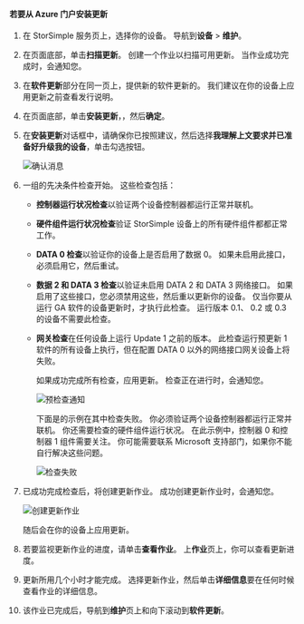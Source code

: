 <!--author=alkohli last changed: 02/06/17-->

#### <a name="to-install-an-update-from-the-azure-portal"></a>若要从 Azure 门户安装更新

1. 在 StorSimple 服务页上，选择你的设备。 导航到**设备** > **维护**。
2. 在页面底部，单击**扫描更新**。 创建一个作业以扫描可用更新。 当作业成功完成时，会通知您。
3. 在**软件更新**部分在同一页上，提供新的软件更新的。 我们建议在你的设备上应用更新之前查看发行说明。
4. 在页面底部，单击**安装更新**，，然后**确定**。
5. 在**安装更新**对话框中，请确保你已按照建议，然后选择**我理解上文要求并已准备好升级我的设备**，单击勾选按钮。
   
    ![确认消息](./media/storsimple-install-update2-via-portal/InstallUpdate12_2M.png)
6. 一组的先决条件检查开始。 这些检查包括：
   
   * **控制器运行状况检查**以验证两个设备控制器都运行正常并联机。
   * **硬件组件运行状况检查**验证 StorSimple 设备上的所有硬件组件都都正常工作。
   * **DATA 0 检查**以验证你的设备上是否启用了数据 0。 如果未启用此接口，必须启用它，然后重试。
   * **数据 2 和 DATA 3 检查**以验证未启用 DATA 2 和 DATA 3 网络接口。 如果启用了这些接口，您必须禁用这些，然后重以更新你的设备。 仅当你要从运行 GA 软件的设备更新时，才执行此检查。 运行版本 0.1、 0.2 或 0.3 的设备不需要此检查。
   * **网关检查**在任何设备上运行 Update 1 之前的版本。 此检查运行预更新 1 软件的所有设备上执行，但在配置 DATA 0 以外的网络接口网关设备上将失败。
     
     如果成功完成所有检查，应用更新。 检查正在进行时，会通知您。
     
     ![预检查通知](./media/storsimple-install-update2-via-portal/InstallUpdate12_3M.png)
     
     下面是的示例在其中检查失败。 你必须验证两个设备控制器都运行正常并联机。 你还需要检查的硬件组件运行状况。 在此示例中，控制器 0 和控制器 1 组件需要关注。 你可能需要联系 Microsoft 支持部门，如果你不能自行解决这些问题。
     
       ![检查失败](./media/storsimple-install-update2-via-portal/HCS_PreUpgradeChecksFailed-include.png)
7. 已成功完成检查后，将创建更新作业。 成功创建更新作业时，会通知您。
   
    ![创建更新作业](./media/storsimple-install-update2-via-portal/InstallUpdate12_44M.png)
   
    随后会在你的设备上应用更新。
    
8. 若要监视更新作业的进度，请单击**查看作业**。 上**作业**页上，你可以查看更新进度。
9. 更新所用几个小时才能完成。 选择更新作业，然后单击**详细信息**要在任何时候查看作业的详细信息。
10. 该作业已完成后，导航到**维护**页上和向下滚动到**软件更新**。

